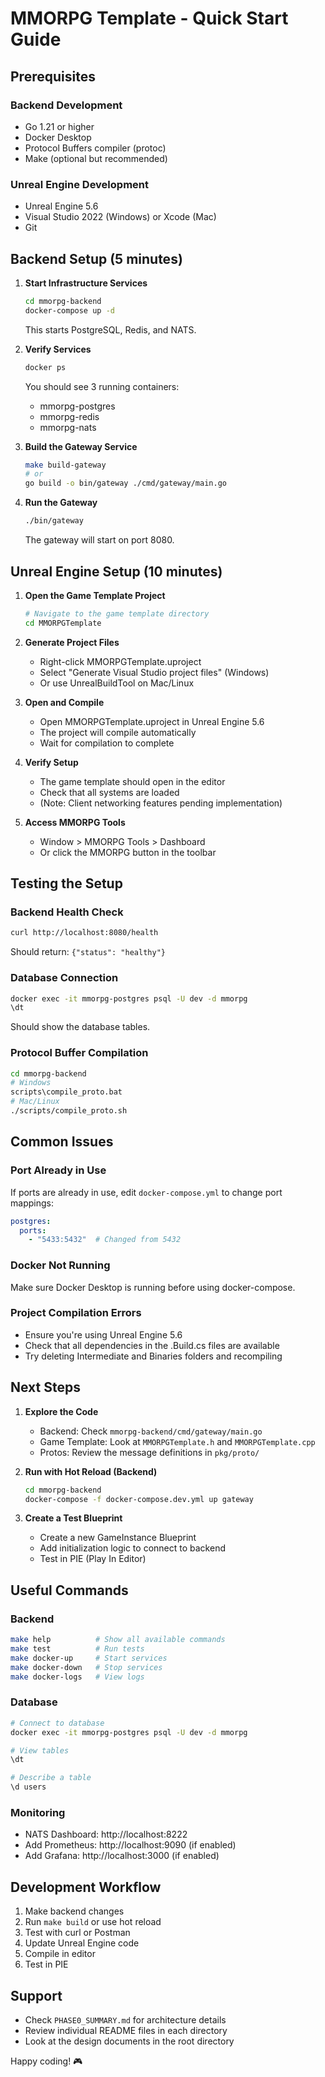 # MMORPG Template - Quick Start Guide

## Prerequisites

### Backend Development
- Go 1.21 or higher
- Docker Desktop
- Protocol Buffers compiler (protoc)
- Make (optional but recommended)

### Unreal Engine Development
- Unreal Engine 5.6
- Visual Studio 2022 (Windows) or Xcode (Mac)
- Git

## Backend Setup (5 minutes)

1. **Start Infrastructure Services**
   ```bash
   cd mmorpg-backend
   docker-compose up -d
   ```
   This starts PostgreSQL, Redis, and NATS.

2. **Verify Services**
   ```bash
   docker ps
   ```
   You should see 3 running containers:
   - mmorpg-postgres
   - mmorpg-redis
   - mmorpg-nats

3. **Build the Gateway Service**
   ```bash
   make build-gateway
   # or
   go build -o bin/gateway ./cmd/gateway/main.go
   ```

4. **Run the Gateway**
   ```bash
   ./bin/gateway
   ```
   The gateway will start on port 8080.

## Unreal Engine Setup (10 minutes)

1. **Open the Game Template Project**
   ```bash
   # Navigate to the game template directory
   cd MMORPGTemplate
   ```

2. **Generate Project Files**
   - Right-click MMORPGTemplate.uproject
   - Select "Generate Visual Studio project files" (Windows)
   - Or use UnrealBuildTool on Mac/Linux

3. **Open and Compile**
   - Open MMORPGTemplate.uproject in Unreal Engine 5.6
   - The project will compile automatically
   - Wait for compilation to complete

4. **Verify Setup**
   - The game template should open in the editor
   - Check that all systems are loaded
   - (Note: Client networking features pending implementation)

5. **Access MMORPG Tools**
   - Window > MMORPG Tools > Dashboard
   - Or click the MMORPG button in the toolbar

## Testing the Setup

### Backend Health Check
```bash
curl http://localhost:8080/health
```
Should return: `{"status": "healthy"}`

### Database Connection
```bash
docker exec -it mmorpg-postgres psql -U dev -d mmorpg
\dt
```
Should show the database tables.

### Protocol Buffer Compilation
```bash
cd mmorpg-backend
# Windows
scripts\compile_proto.bat
# Mac/Linux
./scripts/compile_proto.sh
```

## Common Issues

### Port Already in Use
If ports are already in use, edit `docker-compose.yml` to change port mappings:
```yaml
postgres:
  ports:
    - "5433:5432"  # Changed from 5432
```

### Docker Not Running
Make sure Docker Desktop is running before using docker-compose.

### Project Compilation Errors
- Ensure you're using Unreal Engine 5.6
- Check that all dependencies in the .Build.cs files are available
- Try deleting Intermediate and Binaries folders and recompiling

## Next Steps

1. **Explore the Code**
   - Backend: Check `mmorpg-backend/cmd/gateway/main.go`
   - Game Template: Look at `MMORPGTemplate.h` and `MMORPGTemplate.cpp`
   - Protos: Review the message definitions in `pkg/proto/`

2. **Run with Hot Reload (Backend)**
   ```bash
   cd mmorpg-backend
   docker-compose -f docker-compose.dev.yml up gateway
   ```

3. **Create a Test Blueprint**
   - Create a new GameInstance Blueprint
   - Add initialization logic to connect to backend
   - Test in PIE (Play In Editor)

## Useful Commands

### Backend
```bash
make help          # Show all available commands
make test          # Run tests
make docker-up     # Start services
make docker-down   # Stop services
make docker-logs   # View logs
```

### Database
```bash
# Connect to database
docker exec -it mmorpg-postgres psql -U dev -d mmorpg

# View tables
\dt

# Describe a table
\d users
```

### Monitoring
- NATS Dashboard: http://localhost:8222
- Add Prometheus: http://localhost:9090 (if enabled)
- Add Grafana: http://localhost:3000 (if enabled)

## Development Workflow

1. Make backend changes
2. Run `make build` or use hot reload
3. Test with curl or Postman
4. Update Unreal Engine code
5. Compile in editor
6. Test in PIE

## Support

- Check `PHASE0_SUMMARY.md` for architecture details
- Review individual README files in each directory
- Look at the design documents in the root directory

Happy coding! 🎮